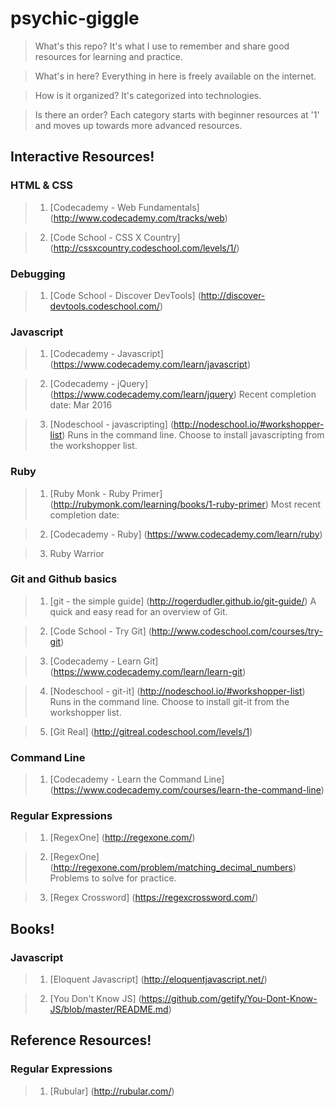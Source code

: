# psychic-giggle
> What's this repo? It's what I use to remember and share good resources for learning and practice.

> What's in here? Everything in here is freely available on the internet.

> How is it organized? It's categorized into technologies.

> Is there an order? Each category starts with beginner resources at '1' and moves up towards more advanced resources.

## Interactive Resources!

### HTML & CSS

> 1. [Codecademy - Web Fundamentals] (http://www.codecademy.com/tracks/web)

> 2. [Code School - CSS X Country] (http://cssxcountry.codeschool.com/levels/1/)

### Debugging

> 1. [Code School - Discover DevTools] (http://discover-devtools.codeschool.com/)

### Javascript

> 1. [Codecademy - Javascript] (https://www.codecademy.com/learn/javascript)

> 2. [Codecademy - jQuery] (https://www.codecademy.com/learn/jquery)
Recent completion date: Mar 2016

> 3. [Nodeschool - javascripting] (http://nodeschool.io/#workshopper-list)
> Runs in the command line. Choose to install javascripting from the workshopper list.

### Ruby

> 1. [Ruby Monk - Ruby Primer] (http://rubymonk.com/learning/books/1-ruby-primer)
> Most recent completion date:

> 2. [Codecademy - Ruby] (https://www.codecademy.com/learn/ruby)

> 3. Ruby Warrior

### Git and Github basics

> 1. [git - the simple guide] (http://rogerdudler.github.io/git-guide/)
> A quick and easy read for an overview of Git.

> 2. [Code School - Try Git] (http://www.codeschool.com/courses/try-git)

> 3. [Codecademy - Learn Git] (https://www.codecademy.com/learn/learn-git)

> 4. [Nodeschool - git-it] (http://nodeschool.io/#workshopper-list)
> Runs in the command line. Choose to install git-it from the workshopper list.

> 5. [Git Real] (http://gitreal.codeschool.com/levels/1)

### Command Line

> 1. [Codecademy - Learn the Command Line] (https://www.codecademy.com/courses/learn-the-command-line)

### Regular Expressions

> 1. [RegexOne] (http://regexone.com/)

> 2. [RegexOne] (http://regexone.com/problem/matching_decimal_numbers)
> Problems to solve for practice.

> 3. [Regex Crossword] (https://regexcrossword.com/)

## Books!

### Javascript

> 1. [Eloquent Javascript] (http://eloquentjavascript.net/)

> 2. [You Don't Know JS] (https://github.com/getify/You-Dont-Know-JS/blob/master/README.md)

## Reference Resources!

### Regular Expressions

> 1. [Rubular] (http://rubular.com/)
